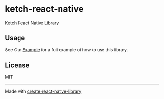 # ketch-react-native

Ketch React Native Library

## Usage

See Our [Example](https://github.com/ketch-com/ketch-react-native/tree/main/example#readme) for a full example of how to use this library.

## License

MIT

---

Made with [create-react-native-library](https://github.com/callstack/react-native-builder-bob)

